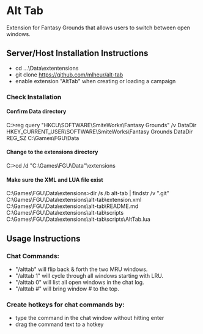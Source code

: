 # Alt Tab

Extension for Fantasy Grounds that allows users to switch between open windows.

## Server/Host Installation Instructions

 - cd ...\Data\extentensions
 - git clone https://github.com/mlheur/alt-tab
 - enable extension "AltTab" when creating or loading a campaign

### Check Installation

#### Confirm Data directory
C:\>reg query "HKCU\SOFTWARE\SmiteWorks\Fantasy Grounds" /v DataDir
HKEY_CURRENT_USER\SOFTWARE\SmiteWorks\Fantasy Grounds
    DataDir    REG_SZ    C:\Games\FGU\Data

#### Change to the extensions directory
C:\>cd /d "C:\Games\FGU\Data"\extensions

#### Make sure the XML and LUA file exist
C:\Games\FGU\Data\extensions>dir /s /b alt-tab | findstr /v ".git"
C:\Games\FGU\Data\extensions\alt-tab\extension.xml
C:\Games\FGU\Data\extensions\alt-tab\README.md
C:\Games\FGU\Data\extensions\alt-tab\scripts
C:\Games\FGU\Data\extensions\alt-tab\scripts\AltTab.lua


## Usage Instructions
### Chat Commands:
 - "/alttab" will flip back & forth the two MRU windows.
 - "/alttab 1" will cycle through all windows starting with LRU.
 - "/alttab 0" will list all open windows in the chat log.
 - "/alttab #" will bring window # to the top.

### Create hotkeys for chat commands by:
 - type the command in the chat window without hitting enter
 - drag the command text to a hotkey